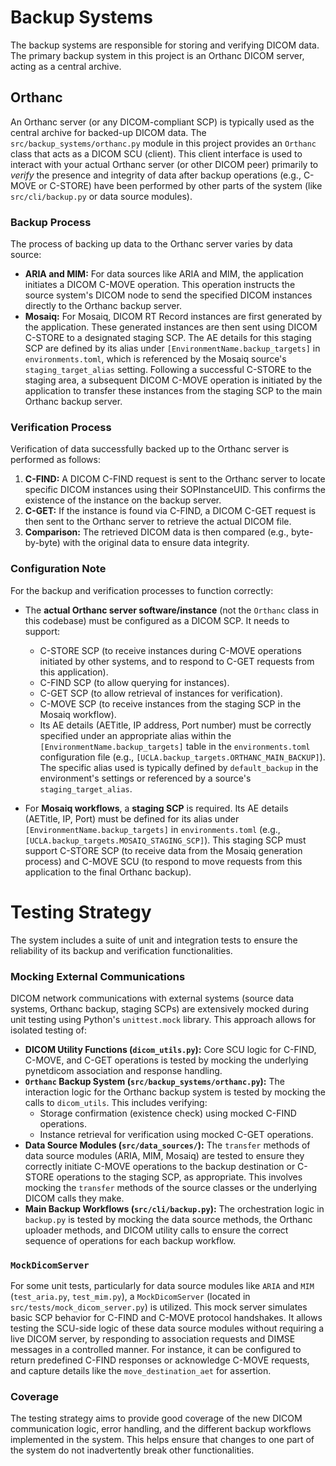 # Backup Systems

The backup systems are responsible for storing and verifying DICOM data. The primary backup system in this project is an Orthanc DICOM server, acting as a central archive.

## Orthanc

An Orthanc server (or any DICOM-compliant SCP) is typically used as the central archive for backed-up DICOM data. The `src/backup_systems/orthanc.py` module in this project provides an `Orthanc` class that acts as a DICOM SCU (client). This client interface is used to interact with your actual Orthanc server (or other DICOM peer) primarily to *verify* the presence and integrity of data after backup operations (e.g., C-MOVE or C-STORE) have been performed by other parts of the system (like `src/cli/backup.py` or data source modules).

### Backup Process

The process of backing up data to the Orthanc server varies by data source:

*   **ARIA and MIM:** For data sources like ARIA and MIM, the application initiates a DICOM C-MOVE operation. This operation instructs the source system's DICOM node to send the specified DICOM instances directly to the Orthanc backup server.
*   **Mosaiq:** For Mosaiq, DICOM RT Record instances are first generated by the application. These generated instances are then sent using DICOM C-STORE to a designated staging SCP. The AE details for this staging SCP are defined by its alias under `[EnvironmentName.backup_targets]` in `environments.toml`, which is referenced by the Mosaiq source's `staging_target_alias` setting. Following a successful C-STORE to the staging area, a subsequent DICOM C-MOVE operation is initiated by the application to transfer these instances from the staging SCP to the main Orthanc backup server.

### Verification Process

Verification of data successfully backed up to the Orthanc server is performed as follows:

1.  **C-FIND:** A DICOM C-FIND request is sent to the Orthanc server to locate specific DICOM instances using their SOPInstanceUID. This confirms the existence of the instance on the backup server.
2.  **C-GET:** If the instance is found via C-FIND, a DICOM C-GET request is then sent to the Orthanc server to retrieve the actual DICOM file.
3.  **Comparison:** The retrieved DICOM data is then compared (e.g., byte-by-byte) with the original data to ensure data integrity.

### Configuration Note

For the backup and verification processes to function correctly:

*   The **actual Orthanc server software/instance** (not the `Orthanc` class in this codebase) must be configured as a DICOM SCP. It needs to support:
    *   C-STORE SCP (to receive instances during C-MOVE operations initiated by other systems, and to respond to C-GET requests from this application).
    *   C-FIND SCP (to allow querying for instances).
    *   C-GET SCP (to allow retrieval of instances for verification).
    *   C-MOVE SCP (to receive instances from the staging SCP in the Mosaiq workflow).
    *   Its AE details (AETitle, IP address, Port number) must be correctly specified under an appropriate alias within the `[EnvironmentName.backup_targets]` table in the `environments.toml` configuration file (e.g., `[UCLA.backup_targets.ORTHANC_MAIN_BACKUP]`). The specific alias used is typically defined by `default_backup` in the environment's settings or referenced by a source's `staging_target_alias`.

*   For **Mosaiq workflows**, a **staging SCP** is required. Its AE details (AETitle, IP, Port) must be defined for its alias under `[EnvironmentName.backup_targets]` in `environments.toml` (e.g., `[UCLA.backup_targets.MOSAIQ_STAGING_SCP]`). This staging SCP must support C-STORE SCP (to receive data from the Mosaiq generation process) and C-MOVE SCU (to respond to move requests from this application to the final Orthanc backup).

# Testing Strategy

The system includes a suite of unit and integration tests to ensure the reliability of its backup and verification functionalities.

### Mocking External Communications

DICOM network communications with external systems (source data systems, Orthanc backup, staging SCPs) are extensively mocked during unit testing using Python's `unittest.mock` library. This approach allows for isolated testing of:

*   **DICOM Utility Functions (`dicom_utils.py`):** Core SCU logic for C-FIND, C-MOVE, and C-GET operations is tested by mocking the underlying pynetdicom association and response handling.
*   **`Orthanc` Backup System (`src/backup_systems/orthanc.py`):** The interaction logic for the Orthanc backup system is tested by mocking the calls to `dicom_utils`. This includes verifying:
    *   Storage confirmation (existence check) using mocked C-FIND operations.
    *   Instance retrieval for verification using mocked C-GET operations.
*   **Data Source Modules (`src/data_sources/`):** The `transfer` methods of data source modules (ARIA, MIM, Mosaiq) are tested to ensure they correctly initiate C-MOVE operations to the backup destination or C-STORE operations to the staging SCP, as appropriate. This involves mocking the `transfer` methods of the source classes or the underlying DICOM calls they make.
*   **Main Backup Workflows (`src/cli/backup.py`):** The orchestration logic in `backup.py` is tested by mocking the data source methods, the Orthanc uploader methods, and DICOM utility calls to ensure the correct sequence of operations for each backup workflow.

### `MockDicomServer`

For some unit tests, particularly for data source modules like `ARIA` and `MIM` (`test_aria.py`, `test_mim.py`), a `MockDicomServer` (located in `src/tests/mock_dicom_server.py`) is utilized. This mock server simulates basic SCP behavior for C-FIND and C-MOVE protocol handshakes. It allows testing the SCU-side logic of these data source modules without requiring a live DICOM server, by responding to association requests and DIMSE messages in a controlled manner. For instance, it can be configured to return predefined C-FIND responses or acknowledge C-MOVE requests, and capture details like the `move_destination_aet` for assertion.

### Coverage

The testing strategy aims to provide good coverage of the new DICOM communication logic, error handling, and the different backup workflows implemented in the system. This helps ensure that changes to one part of the system do not inadvertently break other functionalities.
